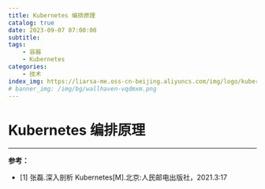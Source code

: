 ```yaml
---
title: Kubernetes 编排原理
catalog: true
date: 2023-09-07 07:00:00
subtitle: 
tags:
    - 容器
    - Kubernetes
categories:
    - 技术
index_img: https://liarsa-me.oss-cn-beijing.aliyuncs.com/img/logo/kubernetes-swarm.png
# banner_img: /img/bg/wallhaven-vqdmxm.png
---
```


# Kubernetes 编排原理


<hr/>
<b>参考：</b>
<ul>
    <li>[1] 张磊.深入剖析 Kubernetes[M].北京:人民邮电出版社，2021.3:17</li>
</ul>